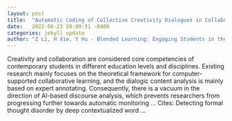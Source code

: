 ```yaml
---
layout: post
title:  "Automatic Coding of Collective Creativity Dialogues in Collaborative Problem Solving Based on Deep Learning Models"
date:   2022-06-23 20:09:31 -0400
categories: jekyll update
author: "Z Li, H Xie, Y Hu - Blended Learning: Engaging Students in the New …, 2022"
---
```

Creativity and collaboration are considered core competencies of contemporary students in different education levels and disciplines. Existing research mainly focuses on the theoretical framework for computer-supported collaborative learning, and the dialogic content analysis is mainly based on expert annotating. Consequently, there is a vacuum in the direction of AI-based discourse analysis, which prevents researchers from progressing further towards automatic monitoring …
Cites: ‪Detecting formal thought disorder by deep contextualized word …‬  